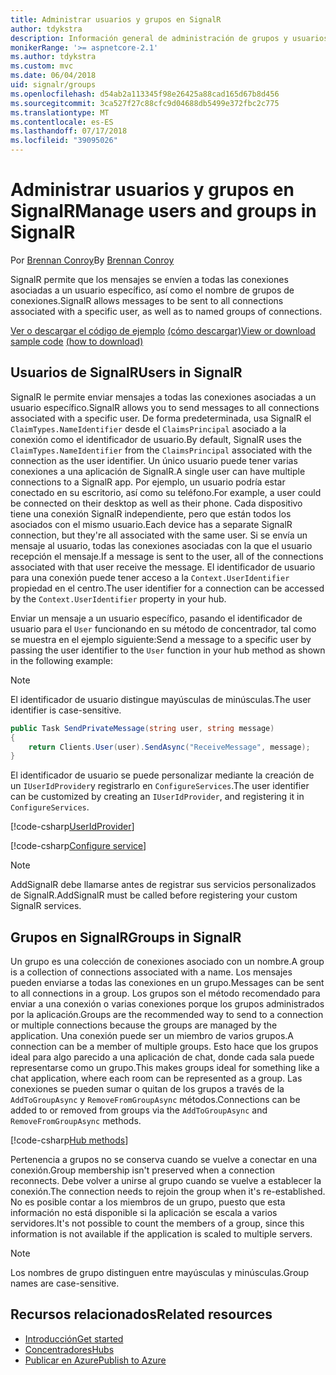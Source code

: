 ```yaml
---
title: Administrar usuarios y grupos en SignalR
author: tdykstra
description: Información general de administración de grupos y usuarios de ASP.NET Core SignalR.
monikerRange: '>= aspnetcore-2.1'
ms.author: tdykstra
ms.custom: mvc
ms.date: 06/04/2018
uid: signalr/groups
ms.openlocfilehash: d54ab2a113345f98e26425a88cad165d67b8d456
ms.sourcegitcommit: 3ca527f27c88cfc9d04688db5499e372fbc2c775
ms.translationtype: MT
ms.contentlocale: es-ES
ms.lasthandoff: 07/17/2018
ms.locfileid: "39095026"
---
```

# <a name="manage-users-and-groups-in-signalr"></a><span data-ttu-id="77871-103">Administrar usuarios y grupos en SignalR</span><span class="sxs-lookup"><span data-stu-id="77871-103">Manage users and groups in SignalR</span></span>

<span data-ttu-id="77871-104">Por [Brennan Conroy](https://github.com/BrennanConroy)</span><span class="sxs-lookup"><span data-stu-id="77871-104">By [Brennan Conroy](https://github.com/BrennanConroy)</span></span>

<span data-ttu-id="77871-105">SignalR permite que los mensajes se envíen a todas las conexiones asociadas a un usuario específico, así como el nombre de grupos de conexiones.</span><span class="sxs-lookup"><span data-stu-id="77871-105">SignalR allows messages to be sent to all connections associated with a specific user, as well as to named groups of connections.</span></span>

<span data-ttu-id="77871-106">[Ver o descargar el código de ejemplo](https://github.com/aspnet/Docs/tree/master/aspnetcore/signalr/groups/sample/) [(cómo descargar)](xref:tutorials/index#how-to-download-a-sample)</span><span class="sxs-lookup"><span data-stu-id="77871-106">[View or download sample code](https://github.com/aspnet/Docs/tree/master/aspnetcore/signalr/groups/sample/) [(how to download)](xref:tutorials/index#how-to-download-a-sample)</span></span>

## <a name="users-in-signalr"></a><span data-ttu-id="77871-107">Usuarios de SignalR</span><span class="sxs-lookup"><span data-stu-id="77871-107">Users in SignalR</span></span>

<span data-ttu-id="77871-108">SignalR le permite enviar mensajes a todas las conexiones asociadas a un usuario específico.</span><span class="sxs-lookup"><span data-stu-id="77871-108">SignalR allows you to send messages to all connections associated with a specific user.</span></span> <span data-ttu-id="77871-109">De forma predeterminada, usa SignalR el `ClaimTypes.NameIdentifier` desde el `ClaimsPrincipal` asociado a la conexión como el identificador de usuario.</span><span class="sxs-lookup"><span data-stu-id="77871-109">By default, SignalR uses the `ClaimTypes.NameIdentifier` from the `ClaimsPrincipal` associated with the connection as the user identifier.</span></span> <span data-ttu-id="77871-110">Un único usuario puede tener varias conexiones a una aplicación de SignalR.</span><span class="sxs-lookup"><span data-stu-id="77871-110">A single user can have multiple connections to a SignalR app.</span></span> <span data-ttu-id="77871-111">Por ejemplo, un usuario podría estar conectado en su escritorio, así como su teléfono.</span><span class="sxs-lookup"><span data-stu-id="77871-111">For example, a user could be connected on their desktop as well as their phone.</span></span> <span data-ttu-id="77871-112">Cada dispositivo tiene una conexión SignalR independiente, pero que están todos los asociados con el mismo usuario.</span><span class="sxs-lookup"><span data-stu-id="77871-112">Each device has a separate SignalR connection, but they're all associated with the same user.</span></span> <span data-ttu-id="77871-113">Si se envía un mensaje al usuario, todas las conexiones asociadas con la que el usuario recepción el mensaje.</span><span class="sxs-lookup"><span data-stu-id="77871-113">If a message is sent to the user, all of the connections associated with that user receive the message.</span></span> <span data-ttu-id="77871-114">El identificador de usuario para una conexión puede tener acceso a la `Context.UserIdentifier` propiedad en el centro.</span><span class="sxs-lookup"><span data-stu-id="77871-114">The user identifier for a connection can be accessed by the `Context.UserIdentifier` property in your hub.</span></span>

<span data-ttu-id="77871-115">Enviar un mensaje a un usuario específico, pasando el identificador de usuario para el `User` funcionando en su método de concentrador, tal como se muestra en el ejemplo siguiente:</span><span class="sxs-lookup"><span data-stu-id="77871-115">Send a message to a specific user by passing the user identifier to the `User` function in your hub method as shown in the following example:</span></span>

> [!NOTE]
> <span data-ttu-id="77871-116">El identificador de usuario distingue mayúsculas de minúsculas.</span><span class="sxs-lookup"><span data-stu-id="77871-116">The user identifier is case-sensitive.</span></span>

```csharp
public Task SendPrivateMessage(string user, string message)
{
    return Clients.User(user).SendAsync("ReceiveMessage", message);
}
```

<span data-ttu-id="77871-117">El identificador de usuario se puede personalizar mediante la creación de un `IUserIdProvider`y registrarlo en `ConfigureServices`.</span><span class="sxs-lookup"><span data-stu-id="77871-117">The user identifier can be customized by creating an `IUserIdProvider`, and registering it in `ConfigureServices`.</span></span>

[!code-csharp[UserIdProvider](groups/sample/customuseridprovider.cs?range=4-10)]

[!code-csharp[Configure service](groups/sample/startup.cs?range=21-22,39-42)]

> [!NOTE]
> <span data-ttu-id="77871-118">AddSignalR debe llamarse antes de registrar sus servicios personalizados de SignalR.</span><span class="sxs-lookup"><span data-stu-id="77871-118">AddSignalR must be called before registering your custom SignalR services.</span></span>

## <a name="groups-in-signalr"></a><span data-ttu-id="77871-119">Grupos en SignalR</span><span class="sxs-lookup"><span data-stu-id="77871-119">Groups in SignalR</span></span>

<span data-ttu-id="77871-120">Un grupo es una colección de conexiones asociado con un nombre.</span><span class="sxs-lookup"><span data-stu-id="77871-120">A group is a collection of connections associated with a name.</span></span> <span data-ttu-id="77871-121">Los mensajes pueden enviarse a todas las conexiones en un grupo.</span><span class="sxs-lookup"><span data-stu-id="77871-121">Messages can be sent to all connections in a group.</span></span> <span data-ttu-id="77871-122">Los grupos son el método recomendado para enviar a una conexión o varias conexiones porque los grupos administrados por la aplicación.</span><span class="sxs-lookup"><span data-stu-id="77871-122">Groups are the recommended way to send to a connection or multiple connections because the groups are managed by the application.</span></span> <span data-ttu-id="77871-123">Una conexión puede ser un miembro de varios grupos.</span><span class="sxs-lookup"><span data-stu-id="77871-123">A connection can be a member of multiple groups.</span></span> <span data-ttu-id="77871-124">Esto hace que los grupos ideal para algo parecido a una aplicación de chat, donde cada sala puede representarse como un grupo.</span><span class="sxs-lookup"><span data-stu-id="77871-124">This makes groups ideal for something like a chat application, where each room can be represented as a group.</span></span> <span data-ttu-id="77871-125">Las conexiones se pueden sumar o quitan de los grupos a través de la `AddToGroupAsync` y `RemoveFromGroupAsync` métodos.</span><span class="sxs-lookup"><span data-stu-id="77871-125">Connections can be added to or removed from groups via the `AddToGroupAsync` and `RemoveFromGroupAsync` methods.</span></span>

[!code-csharp[Hub methods](groups/sample/hubs/chathub.cs?range=15-27)]

<span data-ttu-id="77871-126">Pertenencia a grupos no se conserva cuando se vuelve a conectar en una conexión.</span><span class="sxs-lookup"><span data-stu-id="77871-126">Group membership isn't preserved when a connection reconnects.</span></span> <span data-ttu-id="77871-127">Debe volver a unirse al grupo cuando se vuelve a establecer la conexión.</span><span class="sxs-lookup"><span data-stu-id="77871-127">The connection needs to rejoin the group when it's re-established.</span></span> <span data-ttu-id="77871-128">No es posible contar a los miembros de un grupo, puesto que esta información no está disponible si la aplicación se escala a varios servidores.</span><span class="sxs-lookup"><span data-stu-id="77871-128">It's not possible to count the members of a group, since this information is not available if the application is scaled to multiple servers.</span></span>

> [!NOTE]
> <span data-ttu-id="77871-129">Los nombres de grupo distinguen entre mayúsculas y minúsculas.</span><span class="sxs-lookup"><span data-stu-id="77871-129">Group names are case-sensitive.</span></span>

## <a name="related-resources"></a><span data-ttu-id="77871-130">Recursos relacionados</span><span class="sxs-lookup"><span data-stu-id="77871-130">Related resources</span></span>

* [<span data-ttu-id="77871-131">Introducción</span><span class="sxs-lookup"><span data-stu-id="77871-131">Get started</span></span>](xref:tutorials/signalr)
* [<span data-ttu-id="77871-132">Concentradores</span><span class="sxs-lookup"><span data-stu-id="77871-132">Hubs</span></span>](xref:signalr/hubs)
* [<span data-ttu-id="77871-133">Publicar en Azure</span><span class="sxs-lookup"><span data-stu-id="77871-133">Publish to Azure</span></span>](xref:signalr/publish-to-azure-web-app)
